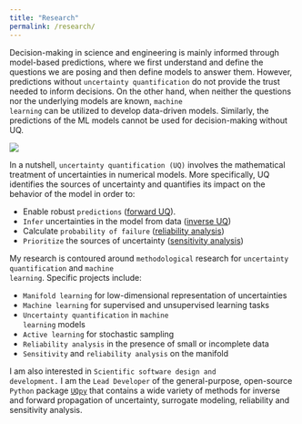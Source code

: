 ```yaml
---
title: "Research"
permalink: /research/
---
```


Decision-making in science and engineering is mainly informed through model-based predictions, where we first understand and define the questions we are posing and then define models to answer them. However, predictions without <code>uncertainty quantification</code> do not provide the trust needed to inform decisions. On the other hand, when neither the questions nor the underlying models are known, <code>machine learning</code> can be utilized to develop data-driven models.  Similarly, the predictions of the ML models cannot be used for decision-making without UQ. 

<img src="{{ site.url }}{{ site.baseurl }}/assets/images/UQ.png"/>

In a nutshell, <code>uncertainty quantification (UQ)</code> involves the mathematical treatment of uncertainties in numerical models. More specifically, UQ identifies the sources of uncertainty and quantifies its impact on the behavior of the model in order to:

* Enable robust <code>predictions</code> (<u>forward UQ</u>).
* <code>Infer</code> uncertainties in the model from data (<u>inverse UQ</u>)
* Calculate <code>probability of failure</code> (<u>reliability analysis</u>)
* <code>Prioritize</code> the sources of uncertainty (<u>sensitivity analysis</u>)

My research is contoured around <code>methodological</code> research for <code>uncertainty quantification</code> and <code>machine learning</code>.  Specific projects include: 

* <code>Manifold learning</code> for low-dimensional representation of uncertainties
* <code>Machine learning</code>  for supervised and unsupervised learning tasks
* <code>Uncertainty quantification</code> in <code>machine learning</code>  models
* <code>Active learning</code> for stochastic sampling
* <code>Reliability analysis</code> in the presence of small or incomplete data
* <code>Sensitivity</code> and <code>reliability analysis</code> on the manifold


I am also interested in <code>Scientific software design and development.</code> I am the <code>Lead Developer</code> of the general-purpose, open-source <code>Python</code> package <a href='https://github.com/SURGroup/UQpy' target='_blank'><code>UQpy</code></a> that contains a wide variety of methods for inverse and forward propagation of uncertainty, surrogate modeling, reliability and sensitivity analysis. 